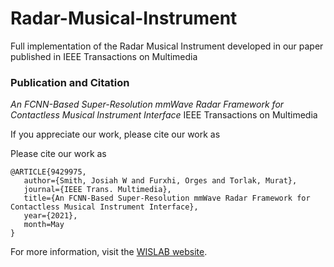 # Radar-Musical-Instrument
Full implementation of the Radar Musical Instrument developed in our paper published in IEEE Transactions on Multimedia

### Publication and Citation
*An FCNN-Based Super-Resolution mmWave Radar Framework for Contactless Musical Instrument Interface*
IEEE Transactions on Multimedia

If you appreciate our work, please cite our work as

Please cite our work as
```
@ARTICLE{9429975,
   author={Smith, Josiah W and Furxhi, Orges and Torlak, Murat},
   journal={IEEE Trans. Multimedia}, 
   title={An FCNN-Based Super-Resolution mmWave Radar Framework for Contactless Musical Instrument Interface}, 
   year={2021},
   month=May
}
```

For more information, visit the [WISLAB website](https://labs.utdallas.edu/wislab).
